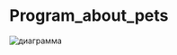 ﻿# Program_about_pets
![диаграмма](https://github.com/user-attachments/assets/5a53ed08-417a-41bf-961c-3650eee09f08)
